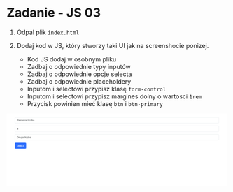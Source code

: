 # Zadanie - JS 03

1. Odpal plik `index.html`

2. Dodaj kod w JS, który stworzy taki UI jak na screenshocie ponizej.
    - Kod JS dodaj w osobnym pliku
    - Zadbaj o odpowiednie typy inputów
    - Zadbaj o odpowiednie opcje selecta
    - Zadbaj o odpowiednie placeholdery
    - Inputom i selectowi przypisz klasę `form-control`
    - Inputom i selectowi przypisz margines dolny o wartosci `1rem`
    - Przycisk powinien mieć klasę `btn` i `btn-primary`

![Efekt końcowy](./images/preview.png)